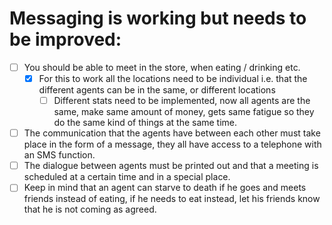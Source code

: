 Messaging is working but needs to be improved:
============================================
- [ ] You should be able to meet in the store, when eating / drinking etc.
  - [x] For this to work all the locations need to be individual i.e. that the different agents can be in the same, or different locations
    - [ ] Different stats need to be implemented, now all agents are the same, make same amount of money, gets same fatigue so they do the same kind of things at the same time.
- [ ] The communication that the agents have between each other must take place in the form of a message, they all have access to a telephone with an SMS function.
- [ ] The dialogue between agents must be printed out and that a meeting is scheduled at a certain time and in a special place.
- [ ] Keep in mind that an agent can starve to death if he goes and meets friends instead of eating, if he needs to eat instead, let his friends know that he is not coming as agreed.